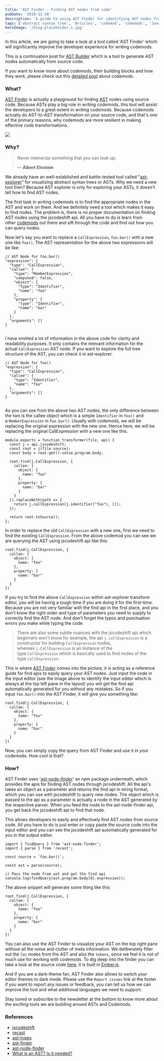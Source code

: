 ```yaml
---
title: 'AST Finder - Finding AST nodes from code'
pubDate: '2019-12-10'
description: 'A guide to using AST Finder for identifying AST nodes from code and writing codemods.'
tags: ['abstract syntax tree', 'Articles', 'codemod', 'codemods', 'Javascript', 'jscodeshift']
heroImage: '/blog-placeholder-1.jpg'
---
```


In this article, we are going to take a look at a tool called 'AST Finder' which will significantly improve the developer experience for writing codemods.

This is a continuation post for [AST Builder](/2019/12/ast-builder-building-ast-nodes-from-code/) which is a tool to generate AST nodes automatically from source code.

If you want to know more about codemods, their building blocks and how they work, please check out this [detailed post](/2019/03/codemods-the-new-age-saviors-for-js-developers/) about codemods.

### What?

[AST Finder](https://rajasegar.github.io/ast-finder/) is actually a playground for finding [AST](http://en.wikipedia.org/wiki/Abstract_syntax_tree) nodes using source code. Because ASTs play a big role in writing codemods, this tool will assist the developers to a great extent in writing codemods. Because codemods actually do AST-to-AST transformation on your source code, and that's one of the primary reasons, why codemods are more resilient in making effective code transformations.

![](/wp-content/uploads/2019/12/ast-finder-annotated.jpg)

### Why?

> Never memorize something that you can look up.
> 
> ― **Albert Einstein**

We already have an well-established and battle-tested tool called "[ast-explorer](https://astexplorer.net/)" for visualizing abstract syntax trees or ASTs. Why we need a new tool then? Because AST explorer is only for exploring your ASTs, it doesn't tell how to find AST nodes.

The first task in writing codemods is to find the appropriate nodes in the AST and work on them. And we definitely need a tool which makes it easy to find nodes. The problem is, there is no proper documentation on finding AST nodes using the jscodeshift api. All you have to do is learn from other [codemods](https://github.com/reactjs/react-codemod) out there and sift through the code and find out how you can query nodes.

Now let's say you want to replace a `CallExpression`, `foo.bar()` with a new one like `foo()`. The AST representation for the above two expressions will be like:

```
// AST Node for foo.bar()
"expression": {
  "type": "CallExpression",
  "callee": {
    "type": "MemberExpression",
    "computed": false,
    "object": {
      "type": "Identifier",
      "name": "foo"
    },
    "property": {
      "type": "Identifier",
      "name": "bar"
    }
  },
  "arguments": []
}


```

I have omitted a lot of information in the above code for clarity and readability purposes. It only contains the relevant information for the actual `CallExpression` AST node. If you want to explore the full tree structure of the AST, you can check it in ast-explorer.

```
// AST Node for foo()
"expression": {
  "type": "CallExpression",
  "callee": {
    "type": "Identifier",
    "name": "foo"
  },
  "arguments": []
}


```

As you can see from the above two AST nodes, the only difference between the two is the callee object which is a simple `Identifier` in `foo()` and a `MemberExpression` in `foo.bar()`. Usually with codemods, we will be replacing the original expression with the new one. Hence here, we will be replacing the original CallExpression with a new one like this.

```
module.exports = function transformer(file, api) {
  const j = api.jscodeshift;
  const root = j(file.source);
  const body = root.get().value.program.body;

  root.find(j.CallExpression, {
    callee: {
      object: {
        name: "foo"
      },
      property: {
        name: "bar"
      }
    }
  }).replaceWith(path => {
    return j.callExpression(j.identifier("foo"), []);
  });

  return root.toSource();
};
```

In order to replace the old `CallExpression` with a new one, first we need to find the existing `CallExpression`. From the above codemod you can see we are querying the AST using jscodeshift api like this:

```
root.find(j.CallExpression, {
  callee: {
    object: {
      name: "foo"
    },
    property: {
      name: "bar"
    }
  }
})

```

If you try to find the above `CallExpression` within ast-explorer transform editor, you will be having a tough time if you are doing it for the first-time. Because you are not very familiar with the find api in the first place, and you don't know the right order and type of parameters you need to supply to correctly find the AST node. And don't forget the typos and punctuation errors you make while typing the code.

> There are also some subtle nuances with the jscodeshift api which beginners won't know for example, the api `j.callExpression` is a constructor for building `CallExpression` nodes, whereas `j.CallExpression` is an instance of the type `CallExpression` which is basically used to find nodes of the type `CallExpression`.

This is where [AST Finder](https://rajasegar.github.io/ast-finder/) comes into the picture, it is acting as a reference guide for find apis to easily query your AST nodes. Just input the code in the input editor (see the image above to identify the input editor which is always at the top left pane in the layout) you will get the find api automatically generated for you without any mistakes. So if you input `foo.bar()` into the AST Finder, it will give you something like:

```
root.find(j.CallExpression, {
  callee: {
    object: {
      name: "foo"
    },
    property: {
      name: "bar"
    }
  }
})

```

Now, you can simply copy the query from AST Finder and use it in your codemods. How cool is that?

### How?

AST Finder uses '[ast-node-finder](https://github.com/rajasegar/ast-node-finder)' an npm package underneath, which provides the apis for finding AST nodes through jscodeshift. All the api's takes an object as a parameter and returns the find api in string format, which you can use with jscodeshift to query new nodes. The object which is passed to the api as a parameter is actually a node in the AST generated by the respective parser. When you feed the node to the ast-node-finder api, you get back the jscodeshift api to find that node.

This allows developers to easily and effectively find AST nodes from source code. All you have to do is just enter or copy paste the source code into the input editor and you can see the jscodeshift api automatically generated for you in the output editor.

```
import { findQuery } from 'ast-node-finder';
import { parse } from 'recast';

const source = `foo.bar()`;

const ast = parse(source);

// Pass the node from ast and get the find api
console.log(findQuery(ast.program.body[0].expression));
```

The above snippet will generate some thing like this:

```
root.find(j.CallExpression, {
  callee: {
    object: {
      name: "foo"
    },
    property: {
      name: "bar"
    }
  }
})

```

You can also use the AST Finder to visualize your AST on the top right pane without all the noise and clutter of meta information. We deliberately filter out the `loc` nodes from the AST and also the `tokens`, since we feel it is not of much use for working with codemods. To dig deep into the finder you can take a look at the source code [here](https://github.com/rajasegar/ast-finder), it is built in [Ember.js](https://emberjs.com/).

And if you are a dark-theme fan, AST Finder also allows to switch your editor themes to dark mode. Please use the `Report issues` link at the footer if you want to report any issues or feedback, you can tell us how we can improve the tool and what additional languages we need to support.

Stay tuned or subscribe to the newsletter at the bottom to know more about the exciting tools we are building around ASTs and Codemods.

### References

*   [jscodeshift](https://github.com/facebook/jscodeshift)
*   [recast](https://github.com/benjamn/recast)
*   [ast-types](https://github.com/benjamn/ast-types)
*   [ast-finder](https://rajasegar.github.io/ast-finder/)
*   [ast-node-finder](https://github.com/rajasegar/ast-node-finder)
*   [What is an AST? Is it needed?](https://stackoverflow.com/questions/11894326/what-is-an-abstract-syntax-tree-is-it-needed)
